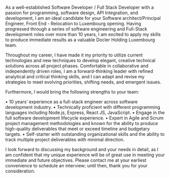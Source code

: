 As a well-established Software Developer / Full Stack Developer with a passion for programming, software design, API Integration, and development, I am an ideal candidate for your Software architect/Principal Engineer, Front End - Relocation to Luxembourg opening. Having progressed through a series of software engineering and Full-Stack development roles over more than 10 years, I am excited to apply my skills to produce immediate results as a valuable Docler Holding Luxembourg team.

Throughout my career, I have made it my priority to utilize current technologies and new techniques to develop elegant, creative technical solutions across all project phases. Comfortable in collaborative and independently driven roles, I am a forward-thinking leader with refined analytical and critical thinking skills, and I can adapt and revise my strategies to meet evolving priorities, shifting needs, and emergent issues.

Furthermore, I would bring the following strengths to your team:

• 10 years’ experience as a full-stack engineer across software development industry.
• Technically proficient with different programming languages including Node.js, Express, React JS, JavaScript.
• Engage in the full software development lifecycle experience.
• Expert in Agile and Scrum project management methodologies and known for the ability to produce high-quality deliverables that meet or exceed timeline and budgetary targets.
• Self-starter with outstanding organizational skills and the ability to track multiple project deliverables with minimal direction.

I look forward to discussing my background and your needs in detail, as I am confident that my unique experience will be of great use in meeting your immediate and future objectives. Please contact me at your earliest convenience to schedule an interview; until then, thank you for your consideration.